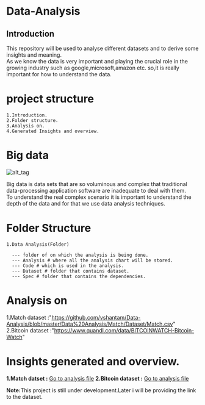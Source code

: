 # Data-Analysis
## Introduction
This repository will be used to analyse different datasets and to derive some insights and meaning.<br>
As we know the data is very important and playing the crucial role in the growing industry such as google,microsoft,amazon etc.
so,it is really important for how to understand the data.

# project structure

    1.Introduction.
    2.Folder structure.
    3.Analysis on.
    4.Generated Insights and overview.
    
# Big data
![alt_tag](http://www.pcquest.com/wp-content/uploads/2016/11/yourstory_BigData.jpg)

Big data is data sets that are so voluminous and complex that traditional data-processing application software are inadequate to deal with them.<br>
To understand the real complex scenario it is important to understand the depth of  the data and for that we use data analysis techniques.

# Folder Structure

    1.Data Analysis(Folder)
      
      --- folder of on which the analysis is being done.
      --- Analysis # where all the analysis chart will be stored.
      --- Code # which is used in the analysis.
      --- Dataset # folder that contains dataset.
      --- Spec # folder that contains the dependencies.
      
# Analysis on  
1.Match dataset :"https://github.com/vshantam/Data-Analysis/blob/master/Data%20Analysis/Match/Dataset/Match.csv"
2.Bitcoin dataset :"https://www.quandl.com/data/BITCOINWATCH-Bitcoin-Watch"

# Insights generated and overview.
 <b> 1.Match datset :</b> [Go to analysis file](./analysismatch.MD)
 <b> 2.Bitcoin dataset :</b> [Go to analysis file](./analysisbitcoin.MD)

<b>Note:</b>This project is still under development.Later i will be providing the link to the dataset.
